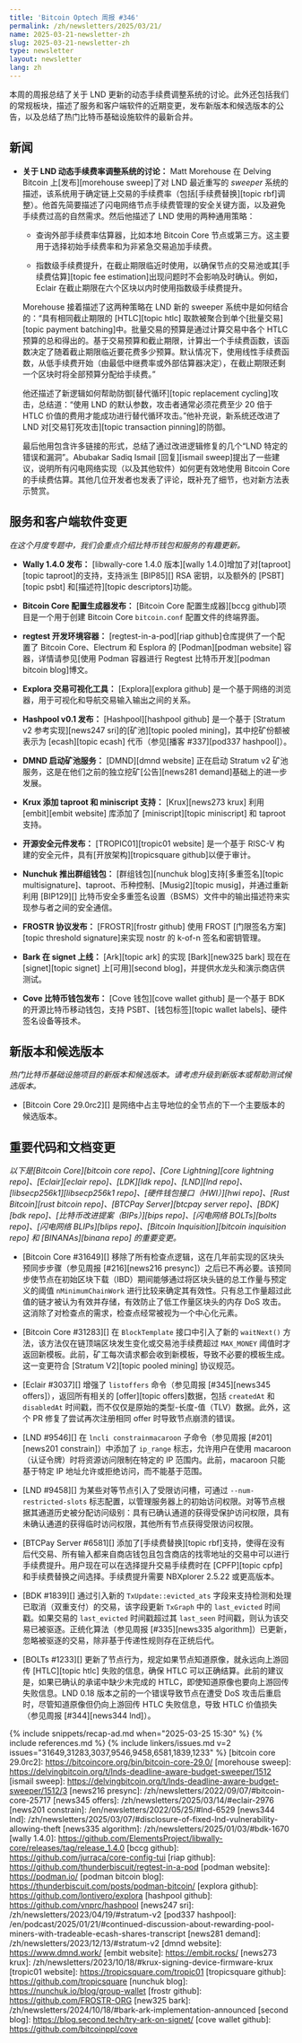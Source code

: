 ```yaml
---
title: 'Bitcoin Optech 周报 #346'
permalink: /zh/newsletters/2025/03/21/
name: 2025-03-21-newsletter-zh
slug: 2025-03-21-newsletter-zh
type: newsletter
layout: newsletter
lang: zh
---
```

本周的周报总结了关于 LND 更新的动态手续费调整系统的讨论。此外还包括我们的常规板块，描述了服务和客户端软件的近期变更，发布新版本和候选版本的公告，以及总结了热门比特币基础设施软件的最新合并。

## 新闻

- **<!--discussion-of-lnd-s-dynamic-feerate-adjustment-system-->关于 LND 动态手续费率调整系统的讨论：** Matt Morehouse 在 Delving Bitcoin 上[发布][morehouse sweep]了对 LND 最近重写的 _sweeper_ 系统的描述，该系统用于确定链上交易的手续费率（包括[手续费替换][topic rbf]调整）。他首先简要描述了闪电网络节点手续费管理的安全关键方面，以及避免手续费过高的自然需求。然后他描述了 LND 使用的两种通用策略：

  * 查询外部手续费率估算器，比如本地 Bitcoin Core 节点或第三方。这主要用于选择初始手续费率和为非紧急交易追加手续费。

  * 指数级手续费提升，在截止期限临近时使用，以确保节点的交易池或其[手续费估算][topic fee estimation]出现问题时不会影响及时确认。例如，Eclair 在截止期限在六个区块以内时使用指数级手续费提升。

  Morehouse 接着描述了这两种策略在 LND 新的 sweeper 系统中是如何结合的：“具有相同截止期限的 [HTLC][topic htlc] 取款被聚合到单个[批量交易][topic payment batching]中。批量交易的预算是通过计算交易中各个 HTLC 预算的总和得出的。基于交易预算和截止期限，计算出一个手续费函数，该函数决定了随着截止期限临近要花费多少预算。默认情况下，使用线性手续费函数，从低手续费开始（由最低中继费率或外部估算器决定），在截止期限还剩一个区块时将全部预算分配给手续费。”

  他还描述了新逻辑如何帮助防御[替代循环][topic replacement cycling]攻击，总结道：“使用 LND 的默认参数，攻击者通常必须花费至少 20 倍于 HTLC 价值的费用才能成功进行替代循环攻击。”他补充说，新系统还改进了 LND 对[交易钉死攻击][topic transaction pinning]的防御。

  最后他用包含许多链接的形式，总结了通过改进逻辑修复的几个“LND 特定的错误和漏洞”。Abubakar Sadiq Ismail [回复][ismail sweep]提出了一些建议，说明所有闪电网络实现（以及其他软件）如何更有效地使用 Bitcoin Core 的手续费估算。其他几位开发者也发表了评论，既补充了细节，也对新方法表示赞赏。

## 服务和客户端软件变更

*在这个月度专题中，我们会重点介绍比特币钱包和服务的有趣更新。*

- **<!--wally-1-4-0-released-->Wally 1.4.0 发布：**
  [libwally-core 1.4.0 版本][wally 1.4.0]增加了对[taproot][topic taproot]的支持，支持派生 [BIP85][] RSA 密钥，以及额外的 [PSBT][topic psbt] 和[描述符][topic descriptors]功能。

- **<!--bitcoin-core-config-generator-announced-->Bitcoin Core 配置生成器发布：**
  [Bitcoin Core 配置生成器][bccg github]项目是一个用于创建 Bitcoin Core `bitcoin.conf` 配置文件的终端界面。

- **<!--a-regtest-development-environment-container-->regtest 开发环境容器：**
  [regtest-in-a-pod][riap github]仓库提供了一个配置了 Bitcoin Core、Electrum 和 Esplora 的 [Podman][podman website] 容器，详情请参见[使用 Podman 容器进行 Regtest 比特币开发][podman bitcoin blog]博文。

- **<!--explora-transaction-visualization-tool-->Explora 交易可视化工具：**
  [Explora][explora github] 是一个基于网络的浏览器，用于可视化和导航交易输入输出之间的关系。

- **<!--hashpool-v0-1-tagged-->Hashpool v0.1 发布：**
  [Hashpool][hashpool github] 是一个基于 [Stratum v2 参考实现][news247 sri]的[矿池][topic pooled mining]，其中挖矿份额被表示为 [ecash][topic ecash] 代币（参见[播客 #337][pod337 hashpool]）。

- **<!--dmnd-launching-pooled-mining-->DMND 启动矿池服务：**
  [DMND][dmnd website] 正在启动 Stratum v2 矿池服务，这是在他们之前的独立挖矿[公告][news281 demand]基础上的进一步发展。

- **<!--krux-adds-taproot-and-miniscript-->Krux 添加 taproot 和 miniscript 支持：**
  [Krux][news273 krux] 利用 [embit][embit website] 库添加了 [miniscript][topic miniscript] 和 taproot 支持。

- **<!--source-available-secure-element-announced-->开源安全元件发布：**
  [TROPIC01][tropic01 website] 是一个基于 RISC-V 构建的安全元件，具有[开放架构][tropicsquare github]以便于审计。

- **<!--nunchuk-launches-group-wallet-->Nunchuk 推出群组钱包：**
  [群组钱包][nunchuk blog]支持[多重签名][topic multisignature]、taproot、币种控制、[Musig2][topic musig]，并通过重新利用 [BIP129][] 比特币安全多重签名设置（BSMS）文件中的输出描述符来实现参与者之间的安全通信。

- **<!--frostr-protocol-announced-->FROSTR 协议发布：**
  [FROSTR][frostr github] 使用 FROST [门限签名方案][topic threshold signature]来实现 nostr 的 k-of-n 签名和密钥管理。

- **<!--bark-launches-on-signet-->Bark 在 signet 上线：**
  [Ark][topic ark] 的实现 [Bark][new325 bark] 现在在 [signet][topic signet] 上[可用][second blog]，并提供水龙头和演示商店供测试。

- **<!--cove-bitcoin-wallet-announced-->Cove 比特币钱包发布：**
  [Cove 钱包][cove wallet github] 是一个基于 BDK 的开源比特币移动钱包，支持 PSBT、[钱包标签][topic wallet labels]、硬件签名设备等技术。

## 新版本和候选版本

_热门比特币基础设施项目的新版本和候选版本。请考虑升级到新版本或帮助测试候选版本。_

- [Bitcoin Core 29.0rc2][] 是网络中占主导地位的全节点的下一个主要版本的候选版本。

## 重要代码和文档变更

_以下是[Bitcoin Core][bitcoin core repo]、[Core Lightning][core lightning repo]、[Eclair][eclair repo]、[LDK][ldk repo]、[LND][lnd repo]、[libsecp256k1][libsecp256k1 repo]、[硬件钱包接口（HWI）][hwi repo]、[Rust Bitcoin][rust bitcoin repo]、[BTCPay Server][btcpay server repo]、[BDK][bdk repo]、[比特币改进提案（BIPs）][bips repo]、[闪电网络 BOLTs][bolts repo]、[闪电网络 BLIPs][blips repo]、[Bitcoin Inquisition][bitcoin inquisition repo] 和 [BINANAs][binana repo] 的重要变更。_

- [Bitcoin Core #31649][] 移除了所有检查点逻辑，这在几年前实现的区块头预同步步骤（参见周报 [#216][news216 presync]）之后已不再必要。该预同步使节点在初始区块下载（IBD）期间能够通过将区块头链的总工作量与预定义的阈值 `nMinimumChainWork` 进行比较来确定其有效性。只有总工作量超过此值的链才被认为有效并存储，有效防止了低工作量区块头的内存 DoS 攻击。这消除了对检查点的需求，检查点经常被视为一个中心化元素。

- [Bitcoin Core #31283][] 在 `BlockTemplate` 接口中引入了新的 `waitNext()` 方法，该方法仅在链顶端区块发生变化或交易池手续费超过 `MAX_MONEY` 阈值时才返回新模板。此前，矿工每次请求都会收到新模板，导致不必要的模板生成。这一变更符合 [Stratum V2][topic pooled mining] 协议规范。

- [Eclair #3037][] 增强了 `listoffers` 命令（参见周报 [#345][news345 offers]），返回所有相关的 [offer][topic offers]数据，包括 `createdAt` 和 `disabledAt` 时间戳，而不仅仅是原始的类型-长度-值（TLV）数据。此外，这个 PR 修复了尝试再次注册相同 offer 时导致节点崩溃的错误。

- [LND #9546][] 在 `lncli constrainmacaroon` 子命令（参见周报 [#201][news201 constrain]）中添加了 `ip_range` 标志，允许用户在使用 macaroon（认证令牌）时将资源访问限制在特定的 IP 范围内。此前，macaroon 只能基于特定 IP 地址允许或拒绝访问，而不能基于范围。

- [LND #9458][] 为某些对等节点引入了受限访问槽，可通过 `--num-restricted-slots` 标志配置，以管理服务器上的初始访问权限。对等节点根据其通道历史被分配访问级别：具有已确认通道的获得受保护访问权限，具有未确认通道的获得临时访问权限，其他所有节点获得受限访问权限。

- [BTCPay Server #6581][] 添加了[手续费替换][topic rbf]支持，使得在没有后代交易、所有输入都来自商店钱包且包含商店的找零地址的交易中可以进行手续费提升。用户现在可以在选择提升交易手续费时在 [CPFP][topic cpfp] 和手续费替换之间选择。手续费提升需要 NBXplorer 2.5.22 或更高版本。

- [BDK #1839][] 通过引入新的 `TxUpdate::evicted_ats` 字段来支持检测和处理已取消（双重支付）的交易，该字段更新 `TxGraph` 中的 `last_evicted` 时间戳。如果交易的 `last_evicted` 时间戳超过其 `last_seen` 时间戳，则认为该交易已被驱逐。正统化算法（参见周报 [#335][news335 algorithm]）已更新，忽略被驱逐的交易，除非基于传递性规则存在正统后代。

- [BOLTs #1233][] 更新了节点行为，规定如果节点知道原像，就永远向上游回传 [HTLC][topic htlc] 失败的信息，确保 HTLC 可以正确结算。此前的建议是，如果已确认的承诺中缺少未完成的 HTLC，即使知道原像也要向上游回传失败信息。LND 0.18 版本之前的一个错误导致节点在遭受 DoS 攻击后重启时，尽管知道原像但仍向上游回传 HTLC 失败信息，导致 HTLC 价值损失（参见周报 [#344][news344 lnd]）。

{% include snippets/recap-ad.md when="2025-03-25 15:30" %}
{% include references.md %}
{% include linkers/issues.md v=2 issues="31649,31283,3037,9546,9458,6581,1839,1233" %}
[bitcoin core 29.0rc2]: https://bitcoincore.org/bin/bitcoin-core-29.0/
[morehouse sweep]: https://delvingbitcoin.org/t/lnds-deadline-aware-budget-sweeper/1512
[ismail sweep]: https://delvingbitcoin.org/t/lnds-deadline-aware-budget-sweeper/1512/3
[news216 presync]: /zh/newsletters/2022/09/07/#bitcoin-core-25717
[news345 offers]: /zh/newsletters/2025/03/14/#eclair-2976
[news201 constrain]: /en/newsletters/2022/05/25/#lnd-6529
[news344 lnd]: /zh/newsletters/2025/03/07/#disclosure-of-fixed-lnd-vulnerability-allowing-theft
[news335 algorithm]: /zh/newsletters/2025/01/03/#bdk-1670
[wally 1.4.0]: https://github.com/ElementsProject/libwally-core/releases/tag/release_1.4.0
[bccg github]: https://github.com/jurraca/core-config-tui
[riap github]: https://github.com/thunderbiscuit/regtest-in-a-pod
[podman website]: https://podman.io/
[podman bitcoin blog]: https://thunderbiscuit.com/posts/podman-bitcoin/
[explora github]: https://github.com/lontivero/explora
[hashpool github]: https://github.com/vnprc/hashpool
[news247 sri]: /zh/newsletters/2023/04/19/#stratum-v2
[pod337 hashpool]: /en/podcast/2025/01/21/#continued-discussion-about-rewarding-pool-miners-with-tradeable-ecash-shares-transcript
[news281 demand]: /zh/newsletters/2023/12/13/#stratum-v2
[dmnd website]: https://www.dmnd.work/
[embit website]: https://embit.rocks/
[news273 krux]: /zh/newsletters/2023/10/18/#krux-signing-device-firmware-krux
[tropic01 website]: https://tropicsquare.com/tropic01
[tropicsquare github]: https://github.com/tropicsquare
[nunchuk blog]: https://nunchuk.io/blog/group-wallet
[frostr github]: https://github.com/FROSTR-ORG
[new325 bark]: /zh/newsletters/2024/10/18/#bark-ark-implementation-announced
[second blog]: https://blog.second.tech/try-ark-on-signet/
[cove wallet github]: https://github.com/bitcoinppl/cove
